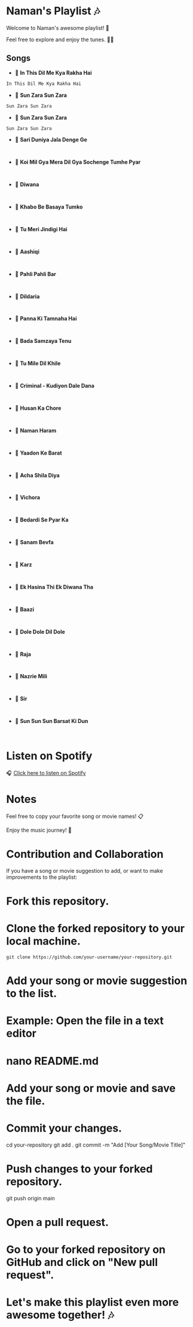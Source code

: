 # Naman's Playlist 🎶

Welcome to Naman's awesome playlist! 🎉

Feel free to explore and enjoy the tunes. 🕺💃

## Songs

- 🎵 **In This Dil Me Kya Rakha Hai**

```bash
In This Dil Me Kya Rakha Hai
```
- 🎵 **Sun Zara Sun Zara**
```bash
Sun Zara Sun Zara

```
- 🎵 **Sun Zara Sun Zara**

```bash
Sun Zara Sun Zara
```
- 🎵 **Sari Duniya Jala Denge Ge**

```bash
  
```

- 🎵 **Koi Mil Gya Mera Dil Gya Sochenge Tumhe Pyar**
```bash
  
```
- 🎥 **Diwana**
```bash
  
```
- 🎵 **Khabo Be Basaya Tumko**
```bash
  
```
- 🎵 **Tu Meri Jindigi Hai**
```bash
  
```
- 🎥 **Aashiqi**
```bash
  
```
- 🎵 **Pahli Pahli Bar**
```bash
  
```
- 🎤 **Dildaria**
```bash
  
```
- 🎵 **Panna Ki Tamnaha Hai**
```bash
  
```
- 🎵 **Bada Samzaya Tenu**
```bash
  
```
- 🎵 **Tu Mile Dil Khile**
```bash
  
```
- 🎥 **Criminal - Kudiyon Dale Dana**
```bash
  
```
- 🎥 **Husan Ka Chore**
```bash
  
```
- 🎥 **Naman Haram**
```bash
  
```
- 🎵 **Yaadon Ke Barat**
```bash
  
```
- 🎵 **Acha Shila Diya**
```bash
  
```
- 🎥 **Vichora**
```bash
  
```
- 🎵 **Bedardi Se Pyar Ka**
```bash
  
```
- 🎥 **Sanam Bevfa**
```bash
  
```
- 🎥 **Karz**
```bash
  
```
- 🎵 **Ek Hasina Thi Ek Diwana Tha**
```bash
  
```
- 🎥 **Baazi**
```bash
  
```
- 🎵 **Dole Dole Dil Dole**
```bash
  
```
- 🎥 **Raja**
```bash
  
```
- 🎵 **Nazrie Mili**
```bash
  
```
- 🎥 **Sir**
```bash
  
```
- 🎵 **Sun Sun Sun Barsat Ki Dun**
```bash
  
```
# Listen on Spotify

🎧 [Click here to listen on Spotify](https://open.spotify.com/embed/playlist/4mt5PCzlz3DzGp8UOLQVIz?utm_source=generator)

# Notes

Feel free to copy your favorite song or movie names! 📋

Enjoy the music journey! 🚀

# Contribution and Collaboration

If you have a song or movie suggestion to add, or want to make improvements to the playlist:


# Fork this repository.
# Clone the forked repository to your local machine.
```
git clone https://github.com/your-username/your-repository.git
```

# Add your song or movie suggestion to the list.
# Example: Open the file in a text editor
# nano README.md
# Add your song or movie and save the file.

# Commit your changes.
cd your-repository
git add .
git commit -m "Add [Your Song/Movie Title]"

# Push changes to your forked repository.
git push origin main

# Open a pull request.
# Go to your forked repository on GitHub and click on "New pull request".

# Let's make this playlist even more awesome together! 🎶
